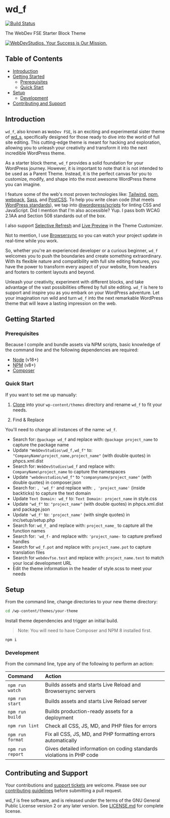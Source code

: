 # wd_f <!-- omit in toc -->

[![Build Status](https://img.shields.io/endpoint.svg?url=https%3A%2F%2Factions-badge.atrox.dev%2Fwebdevstudios%2Fwd_f%2Fbadge%3Fref%3Dmain&style=flat)](https://github.com/WebDevStudios/wd_f/actions)

The WebDev FSE Starter Block Theme

[![WebDevStudios. Your Success is Our Mission.](https://webdevstudios.com/wp-content/uploads/2018/04/wds-github-banner.png)](https://webdevstudios.com/contact/)

## Table of Contents <!-- omit in toc -->

- [Introduction](#introduction)
- [Getting Started](#getting-started)
	- [Prerequisites](#prerequisites)
	- [Quick Start](#quick-start)
- [Setup](#setup)
	- [Development](#development)
- [Contributing and Support](#contributing-and-support)

## Introduction

`wd_f`, also known as `WebDev FSE`, is an exciting and experimental sister theme of [wd_s](https://github.com/WebDevStudios/wd_s), specifically designed for those ready to dive into the world of full site editing. This cutting-edge theme is meant for hacking and exploration, allowing you to unleash your creativity and transform it into the next incredible WordPress theme.

As a starter block theme, `wd_f` provides a solid foundation for your WordPress journey. However, it is important to note that it is not intended to be used as a Parent Theme. Instead, it is the perfect canvas for you to customize, modify, and shape into the most awesome WordPress theme you can imagine.

I feature some of the web's most proven technologies like: [Tailwind](https://www.tailwindcss.com), [npm](https://www.npmjs.com/), [webpack](https://webpack.js.org/), [Sass](http://sass-lang.com/), and [PostCSS](https://github.com/postcss/postcss). To help you write clean code (that meets [WordPress standards](https://make.wordpress.org/core/handbook/best-practices/coding-standards/)), we tap into [@wordpress/scripts](https://developer.wordpress.org/block-editor/packages/packages-scripts/) for linting CSS and JavaScript. Did I mention that I'm also accessible? Yup. I pass both WCAG 2.1AA and Section 508 standards out of the box.

I also support [Selective Refresh](https://make.wordpress.org/core/2016/03/22/implementing-selective-refresh-support-for-widgets/) and [Live Preview](https://codex.wordpress.org/Theme_Customization_API#Part_3:_Configure_Live_Preview_.28Optional.29) in the Theme Customizer.

Not to mention, I use [Browsersync](https://www.browsersync.io/) so you can watch your project update in real-time while you work.

So, whether you're an experienced developer or a curious beginner, `wd_f` welcomes you to push the boundaries and create something extraordinary. With its flexible nature and compatibility with full site editing features, you have the power to transform every aspect of your website, from headers and footers to content layouts and beyond.

Unleash your creativity, experiment with different blocks, and take advantage of the vast possibilities offered by full site editing. `wd_f` is here to support and inspire you as you embark on your WordPress adventure. Let your imagination run wild and turn `wd_f` into the next remarkable WordPress theme that will leave a lasting impression on the web.

## Getting Started

### Prerequisites

Because I compile and bundle assets via NPM scripts, basic knowledge of the command line and the following dependencies are required:

- [Node](https://nodejs.org) (v18+)
- [NPM](https://npmjs.com) (v8+)
- [Composer](https://getcomposer.org/)

### Quick Start

If you want to set me up manually:

1. [Clone](https://github.com/WebDevStudios/wd_f) into your `wp-content/themes` directory and rename `wd_f` to fit your needs.

2. Find & Replace

You'll need to change all instances of the name: `wd_f`.

- Search for: `@package wd_f` and replace with: `@package project_name` to capture the package name
- Update `"WebDevStudios\wd_f,wd_f"` to: `"CompanyName\project_name,project_name"` (with double quotes) in phpcs.xml.dist
- Search for: `WebDevStudios\wd_f` and replace with: `CompanyName\project_name` to capture the namespaces
- Update `"webdevstudios/wd_f"` to `"companyname/project_name"` (with double quotes) in composer.json
- Search for: `, 'wd_f'` and replace with: `, 'project_name'` (inside backticks) to capture the text domain
- Update `Text Domain: wd_f` to: `Text Domain: project_name` in style.css
- Update `"wd_f"` to: `"project_name"` (with double quotes) in phpcs.xml.dist and package.json
- Update `'wd_f'` to: `'project_name'` (with single quotes) in inc/setup/setup.php
- Search for: `wd_f_` and replace with: `project_name_` to capture all the function names
- Search for: `'wd_f-` and replace with: `'project_name-` to capture prefixed handles
- Search for `wd_f.pot` and replace with: `project_name.pot` to capture translation files
- Search for `webdevfse.test` and replace with: `project_name.test` to match your local development URL
- Edit the theme information in the header of style.scss to meet your needs

## Setup

From the command line, change directories to your new theme directory:

```bash
cd /wp-content/themes/your-theme
```

Install theme dependencies and trigger an initial build.

>Note: You will need to have Composer and NPM 8 installed first.

```bash
npm i
```

### Development

From the command line, type any of the following to perform an action:

Command | Action
:- | :-
`npm run watch` | Builds assets and starts Live Reload and Browsersync servers
`npm run start` | Builds assets and starts Live Reload server
`npm run build` | Builds production-ready assets for a deployment
`npm run lint` | Check all CSS, JS, MD, and PHP files for errors
`npm run format` | Fix all CSS, JS, MD, and PHP formatting errors automatically
`npm run report` | Gives detailed information on coding standards violations in PHP code

## Contributing and Support

Your contributions and [support tickets](https://github.com/WebDevStudios/wd_f/issues) are welcome. Please see our [contributing guidelines](https://github.com/WebDevStudios/wd_f/blob/main/CONTRIBUTING.md) before submitting a pull request.

wd_f is free software, and is released under the terms of the GNU General Public License version 2 or any later version. See [LICENSE.md](https://github.com/WebDevStudios/wd_f/blob/main/LICENSE.md) for complete license.
